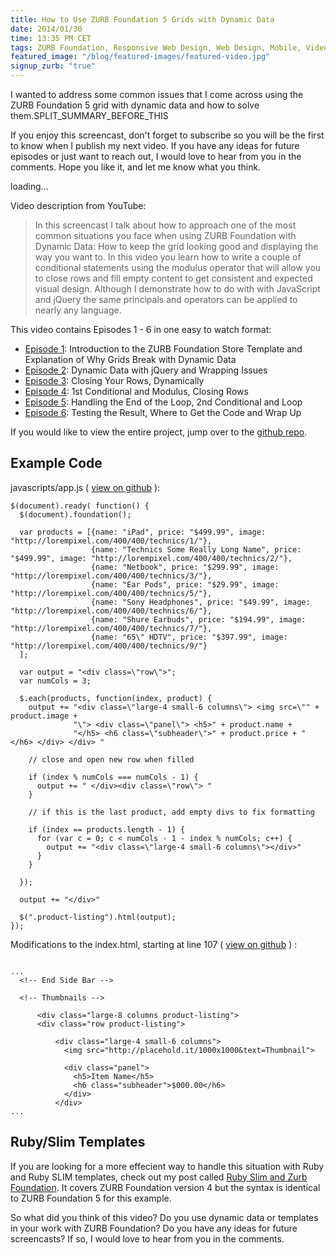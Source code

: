 ```yaml
---
title: How to Use ZURB Foundation 5 Grids with Dynamic Data
date: 2014/01/30
time: 13:35 PM CET
tags: ZURB Foundation, Responsive Web Design, Web Design, Mobile, Video
featured_image: "/blog/featured-images/featured-video.jpg"
signup_zurb: "true"
---
```


I wanted to address some common issues that I come across using the ZURB Foundation 5 grid with dynamic data and how to solve them.SPLIT\_SUMMARY\_BEFORE\_THIS


If you enjoy this screencast, don't forget to subscribe so you will be the first to know when I publish my next video. If you have any ideas for future episodes or just want to reach out, I would love to hear from you in the comments. Hope you like it, and let me know what you think.


<div class="flex-video widescreen"> <div class="lazyYT" data-youtube-id="UjN_aX84Qco" data-ratio="16:9" data-parameters="&rel=0">loading...</div></div>

Video description from YouTube:

> In this screencast I talk about how to approach one of the most common situations you face when using ZURB Foundation with Dynamic Data: How to keep the grid looking good and displaying the way you want to. In this video you learn how to write a couple of conditional statements using the modulus operator that will allow you to close rows and fill empty content to get consistent and expected visual design. Although I demonstrate how to do with with JavaScript and jQuery the same principals and operators can be applied to nearly any language.

This video contains Episodes 1 - 6 in one easy to watch format:

 * [Episode 1](http://www.youtube.com/watch?v=hSSitbSCn6Y&list=PL1gbVstzjPTbo5J9Efl0-gUk0wWBTyzb4): Introduction to the ZURB Foundation Store Template and Explanation of Why Grids Break with Dynamic Data
 * [Episode 2](http://www.youtube.com/watch?v=cWUurEPMrx4&list=PL1gbVstzjPTbo5J9Efl0-gUk0wWBTyzb4): Dynamic Data with jQuery and Wrapping Issues
 * [Episode 3](http://www.youtube.com/watch?v=t9RBHnMYRVk&list=PL1gbVstzjPTbo5J9Efl0-gUk0wWBTyzb4): Closing Your Rows, Dynamically
 * [Episode 4](http://www.youtube.com/watch?v=v4XVOa1lwCY&list=PL1gbVstzjPTbo5J9Efl0-gUk0wWBTyzb4): 1st Conditional and Modulus, Closing Rows
 * [Episode 5](http://www.youtube.com/watch?v=-z5qs8KwKpU&list=PL1gbVstzjPTbo5J9Efl0-gUk0wWBTyzb4): Handling the End of the Loop, 2nd Conditional and Loop
 * [Episode 6](http://www.youtube.com/watch?v=I5dD9sx3eI8&list=PL1gbVstzjPTbo5J9Efl0-gUk0wWBTyzb4): Testing the Result, Where to Get the Code and Wrap Up

If you would like to view the entire project, jump over to the [github repo](https://github.com/manofstone/demo-zurb-foundation-5-grids-with-dynamic-data).

## Example Code

javascripts/app.js ( [view on github](https://github.com/manofstone/demo-zurb-foundation-5-grids-with-dynamic-data/blob/master/js/app.js) ):

<pre><code class="javascript">$(document).ready( function() {
  $(document).foundation();

  var products = [{name: &quot;iPad&quot;, price: &quot;$499.99&quot;, image: &quot;http://lorempixel.com/400/400/technics/1/&quot;},
                  {name: &quot;Technics Some Really Long Name&quot;, price: &quot;$499.99&quot;, image: &quot;http://lorempixel.com/400/400/technics/2/&quot;},
                  {name: &quot;Netbook&quot;, price: &quot;$299.99&quot;, image: &quot;http://lorempixel.com/400/400/technics/3/&quot;},
                  {name: &quot;Ear Pods&quot;, price: &quot;$29.99&quot;, image: &quot;http://lorempixel.com/400/400/technics/5/&quot;},
                  {name: &quot;Sony Headphones&quot;, price: &quot;$49.99&quot;, image: &quot;http://lorempixel.com/400/400/technics/6/&quot;},
                  {name: &quot;Shure Earbuds&quot;, price: &quot;$194.99&quot;, image: &quot;http://lorempixel.com/400/400/technics/7/&quot;},
                  {name: &quot;65\&quot; HDTV&quot;, price: &quot;$397.99&quot;, image: &quot;http://lorempixel.com/400/400/technics/9/&quot;}
  ];

  var output = &quot;&lt;div class=\&quot;row\&quot;&gt;&quot;;
  var numCols = 3;

  $.each(products, function(index, product) {
    output += &quot;&lt;div class=\&quot;large-4 small-6 columns\&quot;&gt; &lt;img src=\&quot;&quot; + product.image +
              &quot;\&quot;&gt; &lt;div class=\&quot;panel\&quot;&gt; &lt;h5&gt;&quot; + product.name +
              &quot;&lt;/h5&gt; &lt;h6 class=\&quot;subheader\&quot;&gt;&quot; + product.price + &quot;&lt;/h6&gt; &lt;/div&gt; &lt;/div&gt; &quot;

    // close and open new row when filled

    if (index % numCols === numCols - 1) {
      output += &quot; &lt;/div&gt;&lt;div class=\&quot;row\&quot;&gt; &quot;
    }

    // if this is the last product, add empty divs to fix formatting

    if (index == products.length - 1) {
      for (var c = 0; c &lt; numCols - 1 - index % numCols; c++) {
        output += &quot;&lt;div class=\&quot;large-4 small-6 columns\&quot;&gt;&lt;/div&gt;&quot;
      }
    }

  });

  output += &quot;&lt;/div&gt;&quot;

  $(&quot;.product-listing&quot;).html(output);
});</code></pre>


Modifications to the index.html, starting at line 107 ( [view on github](https://github.com/manofstone/demo-zurb-foundation-5-grids-with-dynamic-data/blob/master/index.html) ) :

<pre><code class="html">
...
  &lt;!-- End Side Bar --&gt;

  &lt;!-- Thumbnails --&gt;

      &lt;div class=&quot;large-8 columns product-listing&quot;&gt;
      &lt;div class=&quot;row product-listing&quot;&gt;

          &lt;div class=&quot;large-4 small-6 columns&quot;&gt;
            &lt;img src=&quot;http://placehold.it/1000x1000&amp;text=Thumbnail&quot;&gt;

            &lt;div class=&quot;panel&quot;&gt;
              &lt;h5&gt;Item Name&lt;/h5&gt;
              &lt;h6 class=&quot;subheader&quot;&gt;$000.00&lt;/h6&gt;
            &lt;/div&gt;
          &lt;/div&gt;
...</code></pre>

## Ruby/Slim Templates

If you are looking for a more effecient way to handle this situation with Ruby and Ruby SLIM templates, check out my post called [Ruby Slim and Zurb Foundation](/blog/ruby-slim-and-zurb-foundation). It covers ZURB Foundation version 4 but the syntax is identical to ZURB Foundation 5 for this example.

So what did you think of this video? Do you use dynamic data or templates in your work with ZURB Foundation? Do you have any ideas for future screencasts? If so, I would love to hear from you in the comments.

